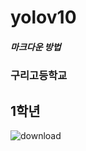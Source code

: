 # yolov10
##### 마크다운 방법
###    구리고등학교
## 1학년
![download](https://github.com/user-attachments/assets/b496a850-fbb7-4b8e-b061-e3a517e76c34)
